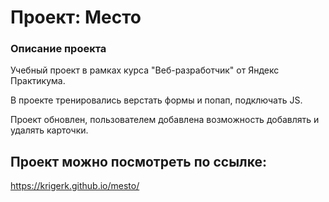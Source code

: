 # Проект: Место

### Описание проекта

Учебный проект в рамках курса "Веб-разработчик" от Яндекс Практикума.

В проекте тренировались верстать формы и попап, подключать JS.

Проект обновлен, пользователем добавлена возможность добавлять и удалять карточки. 

## Проект можно посмотреть по ссылке:
https://krigerk.github.io/mesto/
